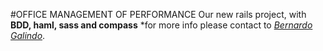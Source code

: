 #OFFICE MANAGEMENT OF PERFORMANCE
  Our new rails project, with **BDD, haml, sass and compass**
*for more info please contact to 
  [*Bernardo Galindo*](https://github.com/bernardogalindo).

